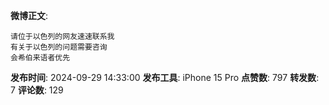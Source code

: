 **微博正文**: 
```
请位于以色列的网友速速联系我
有关于以色列的问题需要咨询
会希伯来语者优先
```
**发布时间**: 2024-09-29 14:33:00
**发布工具**: iPhone 15 Pro
**点赞数**: 797
**转发数**: 7
**评论数**: 129
